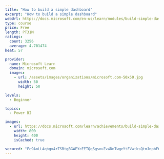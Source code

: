 ```yaml
---
title: "How to build a simple dashboard"
excerpt: "How to build a simple dashboard"
webUrl: https://docs.microsoft.com/en-us/learn/modules/build-simple-dashboard/
type: course
price: Free
length: PT31M
ratings:
  count: 3256
  average: 4.701474
heat: 57

provider:
  name: Microsoft Learn
  domain: microsoft.com
  images:
    - url: /assets/images/organizations/microsoft.com-50x50.jpg
      width: 50
      height: 50

levels:
  - Beginner

topics:
  - Power BI

images:
  - url: https://docs.microsoft.com/learn/achievements/build-simple-dashboard-social.png
    width: 800
    height: 400
    isCached: true

secured: "Fc9AoLLAqbgx4rTSBtgBGWEYcEETQqSgsouZv4DnTwgeYtFVwtksQtmJnpbF6FLhn9v4PoOI3l1h9QKZW2U8LJlWd4FGwBYVPy4MwdQNMbin0oAyTP6d7lRy8teGkt7BvLvjeeOIb37dRYvQVHuXa80aPBlqsl7oowDNV8gqic5F051Z0yjS9bpkaMOWIyjS1JQis7rQ5O/21kFmNDFcSTpysTehgcX1+MgTitZB84TG/FsYfXEquOvjYo6r0e15MHV2J7p743KCXaJYnNnAMVeUyzMVtn0J3PY3lm+C/zcSY3J/YoxGQKEErEbGJJNMDqkDf84flgP7q7ShaFGEJd92fx4KFnOG/j5JBXunKmM2JSZa6bsYzWuAgoRW7NsdSwCNkAyBeQg8Kyr5pRN3z5Xjbg/Ufah2UO1lklVfpEI=;edxN3K57qthdYFGQMVHw2A=="
---
```


